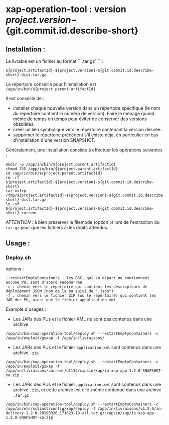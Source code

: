 # xap-operation-tool : version ${project.version}-${git.commit.id.describe-short}

## Installation : 

Le livrable est un fichier au format ```.tar.gz```` :
```
${project.artifactId}-${project.version}-${git.commit.id.describe-short}-dist.tar.gz
```

Le répertoire conseillé pour l'installation est ```/app/in/bin/${project.parent.artifactId}```

Il est conseillé de :
- installer chaque nouvelle version dans un répertoire spécifique (le nom du répertoire contient le numéro de version). Faire le ménage quand même de temps en temps pour éviter de conserver des versions obsolètes.
- créér un lien symbolique vers le répertoire contenant la version désirée.
- supprimer le répertoire précédent s'il existe déjà, en particulier en cas d'installation d'une version SNAPSHOT.

Généralement, une installation consiste à effectuer les opérations suivantes :

```
mkdir -p /app/in/bin/${project.parent.artifactId}
chmod 755 /app/in/bin/${project.parent.artifactId}
cd /app/in/bin/${project.parent.artifactId}
rm -rf ${project.artifactId}-${project.version}-${git.commit.id.describe-short}
tar xvfzp /tmp/${project.artifactId}-${project.version}-${git.commit.id.describe-short}-dist.tar.gz
ln -sf ${project.artifactId}-${project.version}-${git.commit.id.describe-short} current 
```

*ATTENTION* : à bien préserver le filemode (option ```p```) lors de l'extraction du ````tar.gz```` pour que les fichiers ai les droits attendus.

## Usage :

### Deploy.sh

options :
```
--restartEmptyContainers : les GSC, qui au départ ne contiennent aucune PU, sont d'abord redemarrée
-c : chemin vers le répertoire qui contient les descripteurs de déploiement JSON (nom de la pu suivi de ".json")
-f : chemin vers le fichier ZIP (ou le répertoire) qui oontient les JAR des PU, ainsi que le fichier appplication.xml
```

Example d'usages : 

* Les JARs des PUs et le fichier XML ne sont pas contenus dans une archive
```
/app/in/bin/xap-operation-tool/deploy.sh --restartEmptyContainers -c /app/in/exploit/gsxap -f /app/in/livraisons/
```

* Les JARs des PUs et le fichier ```application.xml``` sont contenus dans une archive ```.zip```
```
/app/in/bin/xap-operation-tool/deploy.sh --restartEmptyContainers -c /app/in/exploit/gsxap -f /app/in/livraisons/current/b1134/capsin/xap/in-xap-app-1.2.0-SNAPSHOT-xa.zip
```

* Les JARs des PUs et le fichier ```application.xml``` sont contenus dans une archive ```.zip```, et cette archive est elle-même contenue dans une archive ```.tar.gz```
```
/app/in/bin/xap-operation-tool/deploy.sh --restartEmptyContainers -c /app/in/etc/sctinst/config/xap/deploy -f /app/in/livraisons/v1.2.0/in-delivery-1.2.0-20190326.171623-19-all.tar.gz:capsin/xap/in-xap-app-1.2.0-SNAPSHOT-xa.zip
```

